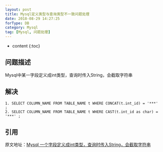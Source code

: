 ```yaml
---
layout: post
title: Mysql定义类型与查询类型不一致问题处理
date: 2018-08-29 14:27:25
forType: DB
category: Mysql
tag: [Mysql, 问题处理]
---
```


* content
{:toc}

问题描述
-----------------------------------------------------------------
Mysql中某一字段定义成int类型，查询时传入String，会截取字符串


解决
-----------------------------------------------------------------
```
1. SELECT COLUMN_NAME FROM TABLE_NAME t WHERE CONCAT(t.int_id) = '***' ;
2. SELECT COLUMN_NAME FROM TABLE_NAME t WHERE CAST(t.int_id as char) = '***' ;
```

引用
-----------------------------------------------------------------
原文地址：[Mysql 一个字段定义成int类型，查询时传入String，会截取字符串](https://blog.csdn.net/xiaolyuh123/article/details/64441817?locationNum=3&fps=1)